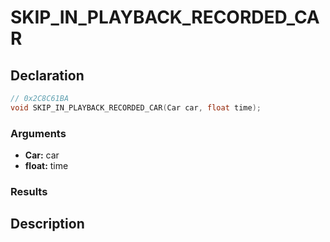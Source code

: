 # SKIP_IN_PLAYBACK_RECORDED_CAR

## Declaration
```cpp
// 0x2C8C61BA
void SKIP_IN_PLAYBACK_RECORDED_CAR(Car car, float time);
```

### Arguments
- **Car:** car
- **float:** time

### Results

## Description
